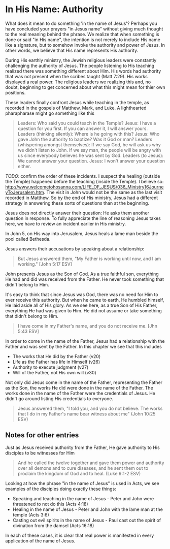 In His Name: Authority
======================

What does it mean to do something 'in the name of Jesus'? Perhaps you have concluded your prayers "in Jesus name" without giving much thought to the real meaning behind the phrase. We realize that when something is done or said "in His name", the intention is not merely to include His name like a signature, but to somehow invoke the authority and power of Jesus. In other words, we believe that His name represents His authority.

During His earthly ministry, the Jewish religious leaders were constantly challenging the authority of Jesus.  The people listening to His teaching realized there was something different about Him. His words had authority that was not present when the scribes taught (Matt 7:29). His works displayed a real power. The religious leaders we realizing this and, no doubt, beginning to get concerned about what this might mean for thier own positions.

These leaders finally confront Jesus while teaching in the temple, as recorded in the gospels of Matthew, Mark, and Luke. A lighthearted pharapharase might go something like this

> Leaders: Who said you could teach in the Temple?
> Jesus: I have a question for you first. If you can answer it, I will answer yours. 
> Leaders (thinking silently): Where is he going with this?
> Jesus: Who gave John the authority to baptize? Was it God or man?
> Leaders (whispering amongst themselves): If we say God, he will ask us why we didn't listen to John. If we say man, the people will be angry with us since everybody believes he was sent by God.
> Leaders (to Jesus): We cannot answer your question.
> Jesus: I won't answer your question either.

*TODO*: confirm the order of these incidents. I suspect the healing (outside the Temple) happened before the teaching (inside the Temple). I believe so: http://www.welcometohosanna.com/LIFE_OF_JESUS/036_Ministry16JourneyToJerusalem.htm. The visit in John would not be the same as the last visit recorded in Matthew. So by the end of His ministry, Jesus had a different strategy in answering these sorts of questions than at the beginning.

Jesus does not directly answer their question: He asks them another question in response. To fully appreciate the line of reasoning Jesus takes here, we have to review an incident earlier in His ministry.

In John 5, on His way into Jerusalem, Jesus heals a lame man beside the pool called Bethesda.

Jesus answers their accusations by speaking about a relationship:

> But Jesus answered them, "My Father is working until now, and I am working." [John 5:17 ESV]

John presents Jesus as the Son of God. As a true faithful son, everything He had and did was received from the Father. He never took something that didn't belong to Him.

It's easy to think that since Jesus was God, there was no need for Him to ever receive this authority. But when he came to earth, He humbled himself, He laid aside all of His glory. As we see here, as a true Son of His Father, everything He had was given to Him. He did not assume or take something that didn't belong to Him.


> I have come in my Father's name, and you do not receive me. [Jhn 5:43 ESV]

In order to come in the name of the Father, Jesus had a relationship with the Father and was sent by the Father. In this chapter we see that this includes

- The works that He did by the Father (v20)
- Life as the Father has life in Himself (v26)
- Authority to execute judgment (v27)
- Will of the Father, not His own will (v30)

Not only did Jesus come in the name of the Father, representing the Father as the Son, the works He did were done in the name of the Father. The works done in the name of the Father were the credentials of Jesus. He didn't go around listing His credentials to everyone. 

> Jesus answered them, "I told you, and you do not believe. The works that I do in my Father's name bear witness about me" (John 10:25 ESV)


Notes for other entries
-----------------------

Just as Jesus received authority from the Father, He gave authority to His disciples to be witnesses for Him

> And he called the twelve together and gave them power and authority over all demons and to cure diseases, and he sent them out to proclaim the kingdom of God and to heal. (Luke 9:1-2 ESV)

Looking at how the phrase "in the name of Jesus" is used in Acts, we see examples of the disciples doing exactly these things:

- Speaking and teaching in the name of Jesus - Peter and John were threatened to not do this (Acts 4:18)
- Healing in the name of Jesus - Peter and John with the lame man at the temple (Acts 3:6)
- Casting out evil spirits in the name of Jesus - Paul cast out the spirit of divination from the damsel (Acts 16:18)


In each of these cases, it is clear that real power is manifested in every application of the name of Jesus.
